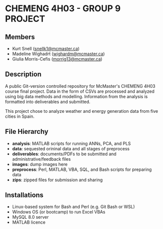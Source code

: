 # CHEMENG 4H03 - GROUP 9 PROJECT

## Members
- Kurt Snell (snellk1@mcmaster.ca)
- Madeline Wighadrt (wighardm@mcmaster.ca)
- Giulia Morris-Cefis (morrig13@mcmaster.ca)

## Description
A public Git-version controlled repository for McMaster's CHEMENG 4H03 course final project. Data in the form of CSVs are processed and analyzed using big data methods and modelling. Information from the analysis is formatted into deliverables and submitted.

This project chose to analyze weather and energy generation data from five cities in Spain.

## File Hierarchy
- **analysis**: MATLAB scripts for running ANNs, PCA, and PLS
- **data**: sequested orininal data and all stages of preprocess
- **deliverables**: documents/PDFs to be submitted and administrative/feedback files
- **images**: dump images here
- **preprocess**: Perl, MATLAB, VBA, SQL, and Bash scripts for preparing data
- **zips**: zipped files for submission and sharing

## Installations
- Linux-based system for Bash and Perl (e.g. Git Bash or WSL)
- Windows OS (or bootcamp) to run Excel VBAs
- MySQL 8.0 server
- MATLAB licence
